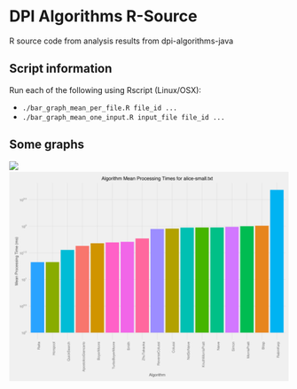 # DPI Algorithms R-Source

R source code from analysis results from dpi-algorithms-java

## Script information

Run each of the following using Rscript (Linux/OSX):

 - `./bar_graph_mean_per_file.R file_id ...`
 - `./bar_graph_mean_one_input.R input_file file_id ...`

## Some graphs

![](https://raw.githubusercontent.com/KieranHunt/dpi-algorithms-r/master/graphs/bar_graph_mean_per_file.png)
![](https://raw.githubusercontent.com/KieranHunt/dpi-algorithms-r/master/graphs/bar_graph_mean_one_input.png)
